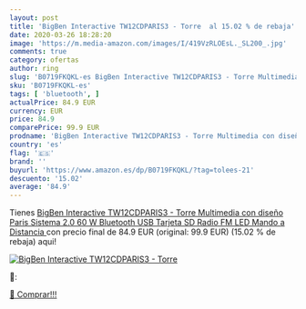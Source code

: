 ```yaml
---
layout: post
title: 'BigBen Interactive TW12CDPARIS3 - Torre  al 15.02 % de rebaja'
date: 2020-03-26 18:28:20
image: 'https://m.media-amazon.com/images/I/419VzRLOEsL._SL200_.jpg'
comments: true
category: ofertas
author: ring
slug: 'B0719FKQKL-es BigBen Interactive TW12CDPARIS3 - Torre Multimedia con...'
sku: 'B0719FKQKL-es'
tags: [ 'bluetooth', ]
actualPrice: 84.9 EUR
currency: EUR
price: 84.9
comparePrice: 99.9 EUR
prodname: 'BigBen Interactive TW12CDPARIS3 - Torre Multimedia con diseño Paris  Sistema 2.0  60 W  Bluetooth  USB  Tarjeta SD  Radio FM  LED  Mando a Distancia '
country: 'es'
flag: '🇪🇸'
brand: ''
buyurl: 'https://www.amazon.es/dp/B0719FKQKL/?tag=tolees-21'
descuento: '15.02'
average: '84.9'
---
```


Tienes [BigBen Interactive TW12CDPARIS3 - Torre Multimedia con diseño Paris  Sistema 2.0  60 W  Bluetooth  USB  Tarjeta SD  Radio FM  LED  Mando a Distancia ](https://www.amazon.es/dp/B0719FKQKL/?tag=tolees-21) con precio final de  84.9 EUR (original: 99.9 EUR) (15.02 %  de rebaja) aqui!

[![BigBen Interactive TW12CDPARIS3 - Torre ](https://m.media-amazon.com/images/I/419VzRLOEsL._SL200_.jpg)](https://www.amazon.es/dp/B0719FKQKL/?tag=tolees-21)

🔎:


[🛒 Comprar!!!](https://www.amazon.es/dp/B0719FKQKL/?tag=tolees-21)
